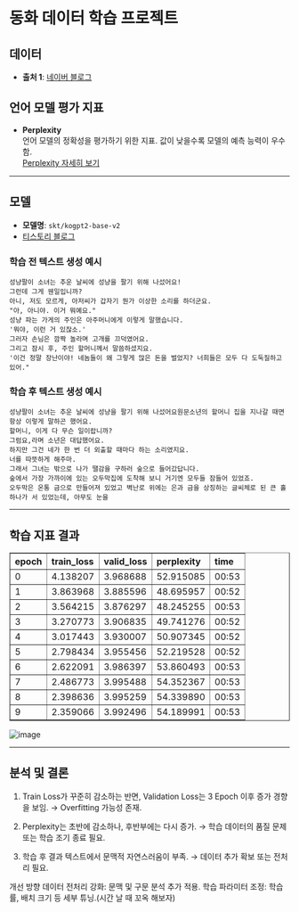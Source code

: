 # 동화 데이터 학습 프로젝트

## 데이터
- **출처 1**: [네이버 블로그](https://blog.naver.com/osy2201/221179543994)

## 언어 모델 평가 지표
- **Perplexity**  
  언어 모델의 정확성을 평가하기 위한 지표. 값이 낮을수록 모델의 예측 능력이 우수함.  
  [Perplexity 자세히 보기](https://rfriend.tistory.com/851)

---

## 모델
- **모델명**: `skt/kogpt2-base-v2`
- [티스토리 블로그](https://gyong0117.tistory.com/50)

### 학습 전 텍스트 생성 예시
```plaintext
성냥팔이 소녀는 추운 날씨에 성냥을 팔기 위해 나섰어요!
그런데 그게 웬일입니까?
아니, 저도 모르게, 아저씨가 갑자기 뭔가 이상한 소리를 하더군요.
"아, 아니야. 이거 뭐예요."
성냥 파는 가게의 주인은 아주머니에게 이렇게 말했습니다.
'뭐야, 이런 거 있잖소.'
그러자 손님은 깜짝 놀라며 고개를 끄덕였어요.
그리고 잠시 후, 주인 할머니께서 말씀하셨지요.
'이건 정말 장난이야! 네놈들이 왜 그렇게 많은 돈을 벌었지? 너희들은 모두 다 도둑질하고 있어."
 ```

### 학습 후 텍스트 생성 예시
```plaintext
성냥팔이 소녀는 추운 날씨에 성냥을 팔기 위해 나섰어요원문소년의 할머니 집을 지나갈 때면 항상 이렇게 말하곤 했어요.
할머니, 이게 다 무슨 일이랍니까?
그럼요,라며 소년은 대답했어요.
하지만 그건 네가 한 번 더 외출할 때마다 하는 소리였지요.
너를 따뜻하게 해주마.
그래서 그녀는 밖으로 나가 땔감을 구하러 숲으로 들어갔답니다.
숲에서 가장 가까이에 있는 오두막집에 도착해 보니 거기엔 모두들 잠들어 있었죠.
오두막은 온통 금으로 만들어져 있었고 벽난로 위에는 은과 금을 상징하는 글씨체로 된 큰 홀 하나가 서 있었는데, 아무도 눈을
 ```

---

## 학습 지표 결과

<table border="1" class="dataframe">
  <thead>
    <tr style="text-align: left;">
      <th>epoch</th>
      <th>train_loss</th>
      <th>valid_loss</th>
      <th>perplexity</th>
      <th>time</th>
    </tr>
  </thead>
  <tbody>
    <tr>
      <td>0</td>
      <td>4.138207</td>
      <td>3.968688</td>
      <td>52.915085</td>
      <td>00:53</td>
    </tr>
    <tr>
      <td>1</td>
      <td>3.863968</td>
      <td>3.885596</td>
      <td>48.695957</td>
      <td>00:52</td>
    </tr>
    <tr>
      <td>2</td>
      <td>3.564215</td>
      <td>3.876297</td>
      <td>48.245255</td>
      <td>00:53</td>
    </tr>
    <tr>
      <td>3</td>
      <td>3.270773</td>
      <td>3.906835</td>
      <td>49.741276</td>
      <td>00:52</td>
    </tr>
    <tr>
      <td>4</td>
      <td>3.017443</td>
      <td>3.930007</td>
      <td>50.907345</td>
      <td>00:52</td>
    </tr>
    <tr>
      <td>5</td>
      <td>2.798434</td>
      <td>3.955456</td>
      <td>52.219528</td>
      <td>00:52</td>
    </tr>
    <tr>
      <td>6</td>
      <td>2.622091</td>
      <td>3.986397</td>
      <td>53.860493</td>
      <td>00:53</td>
    </tr>
    <tr>
      <td>7</td>
      <td>2.486773</td>
      <td>3.995488</td>
      <td>54.352367</td>
      <td>00:53</td>
    </tr>
    <tr>
      <td>8</td>
      <td>2.398636</td>
      <td>3.995259</td>
      <td>54.339890</td>
      <td>00:53</td>
    </tr>
    <tr>
      <td>9</td>
      <td>2.359066</td>
      <td>3.992496</td>
      <td>54.189991</td>
      <td>00:53</td>
    </tr>
  </tbody>
</table>

![image](https://github.com/user-attachments/assets/9850d5e2-853c-43a0-988d-e67eb7f33146)

---
## 분석 및 결론
1. Train Loss가 꾸준히 감소하는 반면, Validation Loss는 3 Epoch 이후 증가 경향을 보임.
→ Overfitting 가능성 존재.

2. Perplexity는 초반에 감소하나, 후반부에는 다시 증가.
→ 학습 데이터의 품질 문제 또는 학습 조기 종료 필요.

3. 학습 후 결과 텍스트에서 문맥적 자연스러움이 부족.
→ 데이터 추가 확보 또는 전처리 필요.

개선 방향
데이터 전처리 강화: 문맥 및 구문 분석 추가 적용.
학습 파라미터 조정: 학습률, 배치 크기 등 세부 튜닝.(시간 날 때 꼬옥 해보자)
